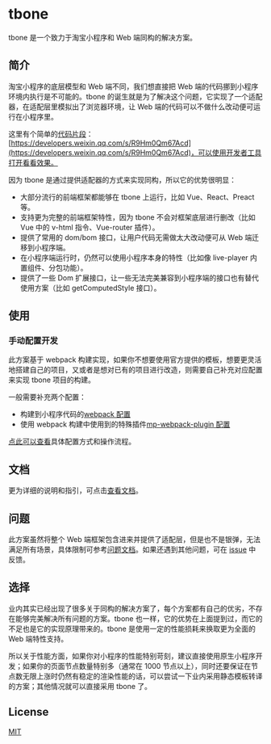 # tbone

tbone 是一个致力于淘宝小程序和 Web 端同构的解决方案。

## 简介

淘宝小程序的底层模型和 Web 端不同，我们想直接把 Web 端的代码挪到小程序环境内执行是不可能的。tbone 的诞生就是为了解决这个问题，它实现了一个适配器，在适配层里模拟出了浏览器环境，让 Web 端的代码可以不做什么改动便可运行在小程序里。

这里有个简单的[代码片段](https://developers.weixin.qq.com/miniapp/dev/devtools/minicode.html)：[https://developers.weixin.qq.com/s/R9Hm0Qm67Acd](https://developers.weixin.qq.com/s/R9Hm0Qm67Acd)，可以使用开发者工具打开看看效果。

因为 tbone 是通过提供适配器的方式来实现同构，所以它的优势很明显：

* 大部分流行的前端框架都能够在 tbone 上运行，比如 Vue、React、Preact 等。
* 支持更为完整的前端框架特性，因为 tbone 不会对框架底层进行删改（比如 Vue 中的 v-html 指令、Vue-router 插件）。
* 提供了常用的 dom/bom 接口，让用户代码无需做太大改动便可从 Web 端迁移到小程序端。
* 在小程序端运行时，仍然可以使用小程序本身的特性（比如像 live-player 内置组件、分包功能）。
* 提供了一些 Dom 扩展接口，让一些无法完美兼容到小程序端的接口也有替代使用方案（比如 getComputedStyle 接口）。

## 使用

<!-- 为了可以让开发者可以更自由地进行项目的搭建，以下提供了三种方式，任选其一即可：

### 使用 tbone-cli 快速开发

对于新项目，可以使用 `tbone-cli` 来创建项目，首先安装 `tbone-cli`:

```
npm install -g tbone-cli
```

创建项目：

```
tbone init my-app
```

进入项目，按照 README.md 的指引进行开发：

```
// 开发小程序端
npm run mp

// 开发 Web 端
npm run web

// 构建 Web 端
npm run build
```

> PS：项目基于 webpack 构建，关于 webpack 方面的配置可以[点此查看](https://webpack.js.org/configuration/)，而关于小程序构建相关的详细配置细节可以[参考此文档](https://wechat-miniapp.github.io/kbone/docs/guide/tutorial.html)。

### 使用模板快速开发

除了使用 tbone-cli 外，也可以直接将现有模板 clone 下来，然后在模板基础上进行开发改造：

* [Vue 项目模板](https://github.com/wechat-miniapp/tbone-template-vue)
* [React 项目模板](https://github.com/wechat-miniapp/tbone-template-react)
* [tbone-ui 项目模板](https://github.com/wechat-miniapp/tbone-template-tboneui)
* [Preact 项目模板](https://github.com/wechat-miniapp/tbone-template-preact)
* [Omi 项目模板](https://github.com/omijs/template-tbone)

项目 clone 下来后，按照项目中 README.md 的指引进行开发。 -->

### 手动配置开发

此方案基于 webpack 构建实现，如果你不想要使用官方提供的模板，想要更灵活地搭建自己的项目，又或者是想对已有的项目进行改造，则需要自己补充对应配置来实现 tbone 项目的构建。

一般需要补充两个配置：

* 构建到小程序代码的[webpack 配置](https://webpack.js.org/configuration/)
* 使用 webpack 构建中使用到的特殊插件[mp-webpack-plugin 配置](https://wechat-miniapp.github.io/kbone/docs/config/)

[点此可以查看](https://wechat-miniapp.github.io/kbone/docs/guide/tutorial.html)具体配置方式和操作流程。

## 文档

更为详细的说明和指引，可点击[查看文档](https://wechat-miniapp.github.io/kbone/docs/)。

## 问题

此方案虽然将整个 Web 端框架包含进来并提供了适配层，但是也不是银弹，无法满足所有场景，具体限制可参考[问题文档](https://wechat-miniapp.github.io/kbone/docs/qa/)。如果还遇到其他问题，可在 [issue](https://github.com/wechat-miniapp/tbone/issues) 中反馈。

## 选择

业内其实已经出现了很多关于同构的解决方案了，每个方案都有自己的优劣，不存在能够完美解决所有问题的方案。tbone 也一样，它的优势在上面提到过，而它的不足也是它的实现原理带来的。tbone 是使用一定的性能损耗来换取更为全面的 Web 端特性支持。

所以关于性能方面，如果你对小程序的性能特别苛刻，建议直接使用原生小程序开发；如果你的页面节点数量特别多（通常在 1000 节点以上），同时还要保证在节点数无限上涨时仍然有稳定的渲染性能的话，可以尝试一下业内采用静态模板转译的方案；其他情况就可以直接采用 tbone 了。

## License

[MIT](./LICENSE)
